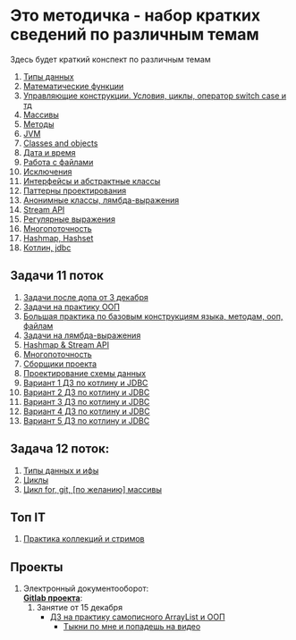 # Это методичка - набор кратких сведений по различным темам
 Здесь будет краткий конспект по различным темам

1) [Типы данных](javabase1-datatypes.md) <br>
2) [Математические функции](javabase2-mathfunctions.md) <br>
3) [Управляющие конструкции. Условия, циклы, оператор switch case и тд](javabase3-control.md) <br>
4) [Массивы](javabase4-arrays.md) <br>
5) [Методы](javabase5-methods.md) <br>
6) [JVM](javabase6-jvm.md) <br>
7) [Classes and objects](javabase7-classes.md) <br>
8) [Дата и время](javabase8-date.md) <br>
9) [Работа с файлами](javabase9-files.md) <br>
10) [Исключения](javabase0-exceptions.md) <br>
11) [Интерфейсы и абстрактные классы](javabase1-interfaces.md) <br>
12) [Паттерны проектирования](javabase2-patterns.md) <br>
13) [Анонимные классы, лямбда-выражения](javabase3-anonymous-lambda.md) <br>
14) [Stream API](javabase4-stream-api.md) <br>
15) [Регулярные выражения](javabase5-regex.md) <br>
16) [Многопоточность](javabase6-multithreading.md) <br>
17) [Hashmap, Hashset](javabase7-hashmap.md) <br>
18) [Котлин, jdbc](kotlin1-intro-jdbc.md) <br>
## Задачи 11 поток

1) [Задачи после допа от 3 декабря](tasks/01-dop.md) <br>
2) [Задачи на практику ООП](tasks/02-oop-java.md) <br>
3) [Большая практика по базовым конструкциям языка, методам, ооп, файлам](tasks/03-big-practice.md) <br>
4) [Задачи на лямбда-выражения](tasks/04-lambda.md) <br>
5) [Hashmap & Stream API](tasks/05-hashmap.md) <br>
6) [Многопоточность](tasks/06-multithreading.md) <br>
7) [Сборщики проекта](tasks/07-mavengradle.md) <br>
8) [Проектирование схемы данных](tasks/08-db-arch.md) <br>
9) [Вариант 1 ДЗ по котлину и JDBC](tasks/09-01.md) <br>
10) [Вариант 2 ДЗ по котлину и JDBC](tasks/09-02.md) <br>
11) [Вариант 3 ДЗ по котлину и JDBC](tasks/09-03.md) <br>
12) [Вариант 4 ДЗ по котлину и JDBC](tasks/09-04.md) <br>
13) [Вариант 5 ДЗ по котлину и JDBC](tasks/09-05.md) <br>

## Задача 12 поток:
1) [Типы данных и ифы](tasks/01-data-types-conditions.md) <br>
2) [Циклы](tasks/02-cycles.md) <br>
3) [Цикл for,  git, [по желанию] массивы](tasks/03-cycles-for.md) <br>

## Топ IT
1) [Практика коллекций и стримов](tasks/topit/01.md) <br>

## Проекты
1) Электронный документооборот: <br>
   **[Gitlab проекта](https://git-itpark32.ru/students-projects/java/eleven-thread/edo)**: 
   1) Занятие от 15 декабря
      - [ДЗ на практику самописного ArrayList и ООП](projectsdo/01-task-practice-base-oop.md) <br>
        - [Тыкни по мне и попадешь на видео](https://disk.yandex.ru/i/k2Nht3FWL0gD-Q)
